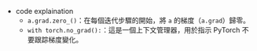 
* code explaination
	* `a.grad.zero_()`：在每個迭代步驟的開始，將 `a` 的梯度（`a.grad`）歸零。
	* `with torch.no_grad():`：這是一個上下文管理器，用於指示 PyTorch 不要跟踪梯度變化。
